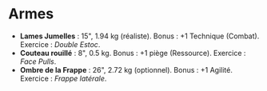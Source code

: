 # Armes
- **Lames Jumelles** : 15", 1.94 kg (réaliste). Bonus : +1 Technique (Combat). Exercice : *Double Estoc*.  
- **Couteau rouillé** : 8", 0.5 kg. Bonus : +1 piège (Ressource). Exercice : *Face Pulls*.  
- **Ombre de la Frappe** : 26", 2.72 kg (optionnel). Bonus : +1 Agilité. Exercice : *Frappe latérale*.
